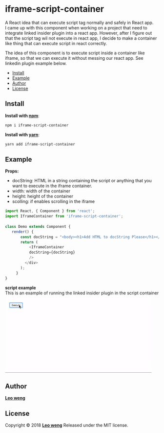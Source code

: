 # iframe-script-container
A React idea that can execute script tag normally and safely in React app.     
I came up with this component when working on a project that need to integrate linked insider plugin into a react app.
However, after I figure out that the script tag wil not execute in react app, I decide to make a container like thing that can execute script in react correctly. 

The idea of this component is to execute script inside a container like iframe, so that we can execute it without messing our react app.
See linkedin plugin example below.

- [Install](#install)
- [Example](#example)
- [Author](#author)
- [License](#license)


## Install

**Install with [npm](https://www.npmjs.com/)**:

```sh
npm i iframe-script-container
```

**Install with [yarn](https://yarnpkg.com/en/)**:

```sh
yarn add iframe-script-container
```

## Example

**Props:**

* docString: HTML in a string containing the script or anything that you want to execute in the iframe container. 
* width: width of the container
* height: height of the container
* scolling: if enables scrolling in the iframe

```js
import React, { Component } from 'react';
import IframeContainer from 'iframe-script-container';
 
class Demo extends Component {
   render() {
       const docString = "<body><h1>Add HTML to docString Please</h1></body>";
       return (
           <IframeContainer 
           docString={docString}
           />
         </div>
       );
     }
}
```

**script example**  
This is an example of running the linked insider plugin in the script container
![demo](img/linkedinPlugin.gif)

## Author

**[Leo weng](https://github.com/leowz)**

## License

Copyright © 2018 **[Leo weng](https://github.com/leowz)**
Released under the MIT license.
